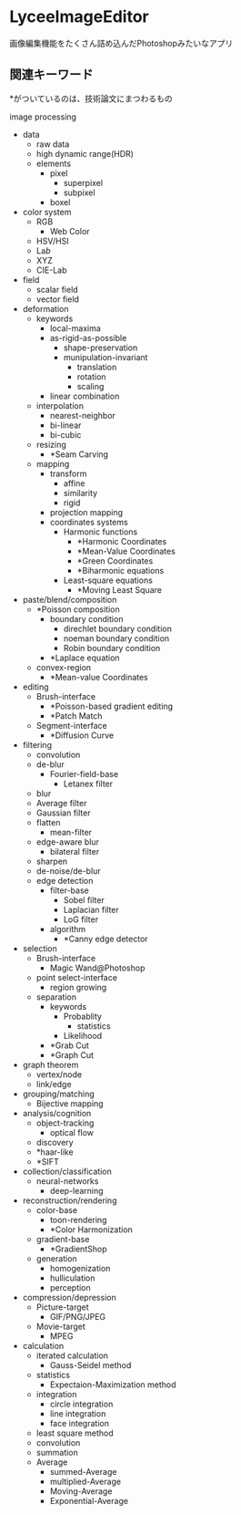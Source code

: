 # LyceeImageEditor
画像編集機能をたくさん詰め込んだPhotoshopみたいなアプリ

## 関連キーワード
*がついているのは、技術論文にまつわるもの

image processing
- data
   - raw data
   - high dynamic range(HDR)
   - elements
     - pixel
       - superpixel
       - subpixel
     - boxel
- color system
   - RGB
     - Web Color
   - HSV/HSI
   - La*b*
   - XYZ
   - CIE-Lab
- field
   - scalar field
   - vector field
- deformation
   - keywords
     - local-maxima
     - as-rigid-as-possible
       - shape-preservation
       - munipulation-invariant
         - translation
         - rotation
         - scaling
     - linear combination
   - interpolation
     - nearest-neighbor
     - bi-linear
     - bi-cubic
   - resizing
     - *Seam Carving
   - mapping
     - transform
       - affine
       - similarity
       - rigid
     - projection mapping
     - coordinates systems
       - Harmonic functions
          - *Harmonic Coordinates
          - *Mean-Value Coordinates
          - *Green Coordinates
          - *Biharmonic equations
       - Least-square equations
         - *Moving Least Square
- paste/blend/composition
   - *Poisson composition
      - boundary condition
        - direchlet boundary condition
        - noeman boundary condition
        - Robin boundary condition
      - *Laplace equation
   - convex-region
      - *Mean-value Coordinates
- editing
   - Brush-interface
     - *Poisson-based gradient editing
     - *Patch Match
   - Segment-interface
     - *Diffusion Curve
- filtering
   - convolution
   - de-blur
     - Fourier-field-base
       - Letanex filter
   - blur
    - Average filter
    - Gaussian filter
     - flatten
       - mean-filter
     - edge-aware blur
       - bilateral filter
   - sharpen
   - de-noise/de-blur
   - edge detection
     - filter-base
       - Sobel filter
       - Laplacian filter
       - LoG filter
     - algorithm
       - *Canny edge detector
- selection
   - Brush-interface
     - Magic Wand@Photoshop
   - point select-interface
     - region growing
   - separation
     - keywords
       - Probablity
         - statistics
       - Likelihood
     - *Grab Cut
     - *Graph Cut
- graph theorem
   - vertex/node
   - link/edge
- grouping/matching
   - Bijective mapping
- analysis/cognition
   - object-tracking
     - optical flow
   - discovery
   - *haar-like
   - *SIFT
- collection/classification
   - neural-networks
     - deep-learning
- reconstruction/rendering
   - color-base
      - toon-rendering
      - *Color Harmonization
   - gradient-base
      - *GradientShop
   - generation
     - homogenization
     - hulliculation
     - perception
- compression/depression
   - Picture-target
     - GIF/PNG/JPEG
   - Movie-target
     - MPEG
- calculation
   - iterated calculation
     - Gauss-Seidel method
   - statistics
     - Expectaion-Maximization method
   - integration
     - circle integration
     - line integration
     - face integration
   - least square method
   - convolution
   - summation
   - Average
     - summed-Average
     - multiplied-Average
     - Moving-Average
     - Exponential-Average
